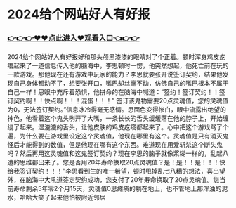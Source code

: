 # 2024给个网站好人有好报
### <a href="https://github.com/bnhyd/fgty/issues/1">👉👉👉♥♥点此进入♥观看入口👈👉👉</a>
2024给个网站好人有好报好和那头颅黑漆漆的眼睛对了个正着。顿时浑身鸡皮疙瘩起来了一道信息传入他的脑海中，李思顿时一愣，他突然想起，他死亡前在玩的一款游戏。那他现在还有游戏中玩家的能力？李思就要张开说签订契约，结果他发现自己身体都动不了，想要张开口，嘴巴却丝毫不动，仿佛自己的嘴巴根本不属于自己一样！思眼中充斥着恐惧，他拼命的在脑海中喊道：“签约！签订契约！！签订契约啊！！快点啊！！！混蛋！！！”
签订该鬼物需要20点灵魂值，您的灵魂值为0，无法签订契约。”信息冰冷得毫无感情。思面色变得惨白，眼中流露出绝望的神色，他看着这个鬼头咧开了大嘴，一条长长的舌头缓缓落在他的脖子上，开始缠绕了起来。湿漉漉的舌头，让他皮肤的鸡皮疙瘩都起来了。心中把这个游戏骂了个遍，为什么要在游戏里设定这个灵魂值，他现在哪里有这个。灵魂值是只有消灭鬼怪后才能得到的数值，但是他现在哪有这个东西。难道现在用爱斩杀这个断头鬼吗？然后再用这灵魂值和这鬼签订契约？现在李思的脑子就像浆糊一样的，乱起八遭的思维都出来了。您是否用20年寿命换取20点灵魂值？是！是！！是！！！快给我签订契约！！！”李思看到生的唯一希望，顿时甩掉乱七八糟的想法，喜出望外，在脑海中大吼道签定契约成功，您支付了20年寿命换取了20点灵魂值。您当前寿命剩余5年零2个月15天，灵魂值0思瘫痪的躺在地上，也不管地上那浑浊的泥水，哈哈大笑了起来他怕被附近邻居
